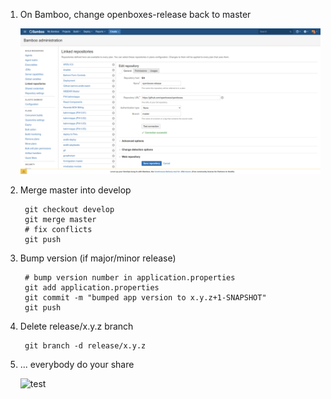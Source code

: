 
1. On Bamboo, change openboxes-release back to master 
   
    ![Change Linked Repo](../../img/bamboo-change-linked-repo-to-master.png)

1. Merge master into develop

        git checkout develop
        git merge master
        # fix conflicts
        git push
        
1. Bump version (if major/minor release)

        # bump version number in application.properties
        git add application.properties
        git commit -m "bumped app version to x.y.z+1-SNAPSHOT"
        git push

1. Delete release/x.y.z branch

        git branch -d release/x.y.z

1. ... everybody do your share

      ![test](https://thumbs.gfycat.com/HilariousOldfashionedAnglerfish-max-1mb.gif)
